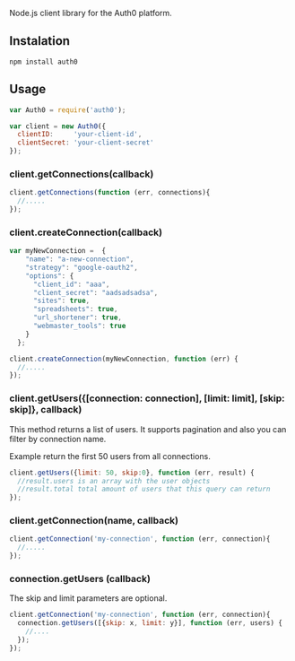 Node.js client library for the Auth0 platform.

## Instalation

	npm install auth0

## Usage

~~~js
var Auth0 = require('auth0');

var client = new Auth0({
  clientID:     'your-client-id',
  clientSecret: 'your-client-secret'
});
~~~

### client.getConnections(callback)

~~~js
client.getConnections(function (err, connections){
  //.....
});
~~~

### client.createConnection(callback)

~~~js
var myNewConnection =  {
    "name": "a-new-connection",
    "strategy": "google-oauth2",
    "options": {
      "client_id": "aaa",
      "client_secret": "aadsadsadsa",
      "sites": true,
      "spreadsheets": true,
      "url_shortener": true,
      "webmaster_tools": true
    }
  };

client.createConnection(myNewConnection, function (err) {
  //.....
});
~~~

### client.getUsers({[connection: connection], [limit: limit], [skip: skip]}, callback)

This method returns a list of users. It supports pagination and also you can filter by connection name.

Example return the first 50 users from all connections.

~~~js
client.getUsers({limit: 50, skip:0}, function (err, result) {
  //result.users is an array with the user objects
  //result.total total amount of users that this query can return
});
~~~


### client.getConnection(name, callback)

~~~js
client.getConnection('my-connection', function (err, connection){
  //.....
});
~~~


### connection.getUsers (callback)

The skip and limit parameters are optional.

~~~js
client.getConnection('my-connection', function (err, connection){
  connection.getUsers([{skip: x, limit: y}], function (err, users) {
    //....
  });
});
~~~
